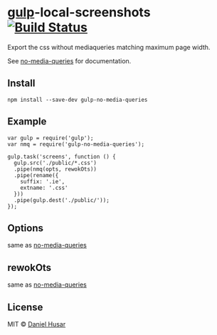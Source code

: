 # [gulp](http://gulpjs.com)-local-screenshots [![Build Status](https://secure.travis-ci.org/danielhusar/gulp-no-media-queries.svg?branch=master)](http://travis-ci.org/danielhusar/gulp-no-media-queries)

Export the css without mediaqueries matching maximum page width.

See [no-media-queries](https://github.com/danielhusar/no-media-queries) for documentation.

## Install

```
npm install --save-dev gulp-no-media-queries
```

## Example

```
var gulp = require('gulp');
var nmq = require('gulp-no-media-queries');

gulp.task('screens', function () {
  gulp.src('./public/*.css')
  .pipe(nmq(opts, rewokOts))
  .pipe(rename({
    suffix: '.ie',
    extname: '.css'
  }))
  .pipe(gulp.dest('./public/'));
});

```

## Options

same as [no-media-queries](https://github.com/danielhusar/no-media-queries#options)

## rewokOts

same as [no-media-queries](https://github.com/danielhusar/no-media-queries#reworkoptions)

## License

MIT © [Daniel Husar](https://github.com/danielhusar)
